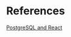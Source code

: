 # References

[PostgreSQL and React](https://blog.logrocket.com/getting-started-postgres-react-app/)
